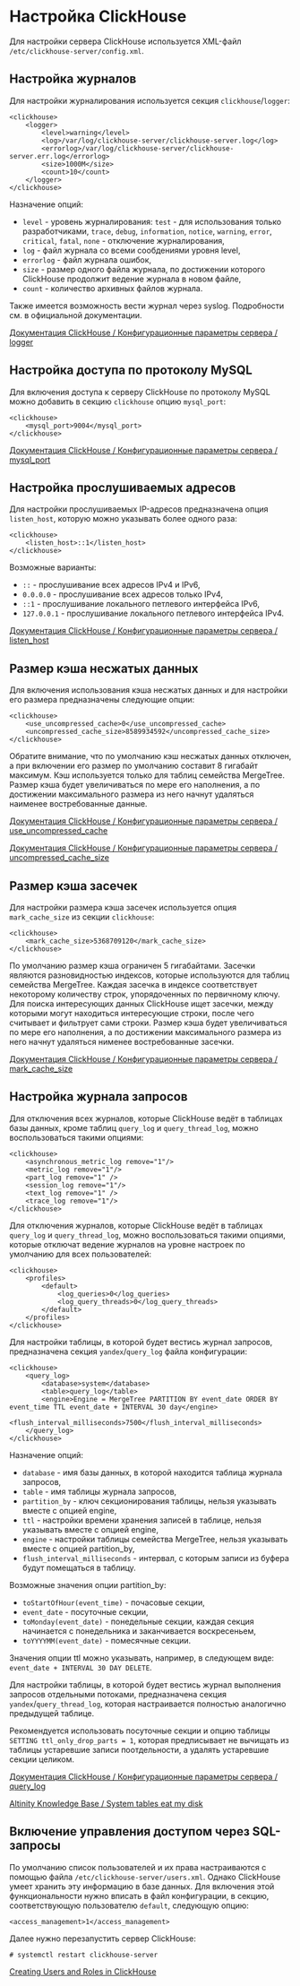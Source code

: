 Настройка ClickHouse
====================

Для настройки сервера ClickHouse используется XML-файл `/etc/clickhouse-server/config.xml`.

Настройка журналов
------------------

Для настройки журналирования используется секция `clickhouse`/`logger`:

    <clickhouse>
        <logger>
            <level>warning</level>
            <log>/var/log/clickhouse-server/clickhouse-server.log</log>
            <errorlog>/var/log/clickhouse-server/clickhouse-server.err.log</errorlog>
            <size>1000M</size>
            <count>10</count>
        </logger>
    </clickhouse>

Назначение опций:

* `level` - уровень журналирования: `test` - для использования только разработчиками, `trace`, `debug`, `information`, `notice`, `warning`, `error`, `critical`, `fatal`, `none` - отключение журналирования,
* `log` - файл журнала со всеми сообдениями уровня level,
* `errorlog` - файл журнала ошибок,
* `size` - размер одного файла журнала, по достижении которого ClickHouse продолжит ведение журнала в новом файле,
* `count` - количество архивных файлов журнала.

Также имеется возможность вести журнал через syslog. Подробности см. в официальной документации.

[Документация ClickHouse / Конфигурационные параметры сервера / logger](https://clickhouse.com/docs/ru/operations/server-configuration-parameters/settings/#server_configuration_parameters-logger)

Настройка доступа по протоколу MySQL
------------------------------------

Для включения доступа к серверу ClickHouse по протоколу MySQL можно добавить в секцию `clickhouse` опцию `mysql_port`:

    <clickhouse>
        <mysql_port>9004</mysql_port>
    </clickhouse>

[Документация ClickHouse / Конфигурационные параметры сервера / mysql_port](https://clickhouse.com/docs/ru/operations/server-configuration-parameters/settings/#server_configuration_parameters-mysql_port)

Настройка прослушиваемых адресов
--------------------------------

Для настройки прослушиваемых IP-адресов предназначена опция `listen_host`, которую можно указывать более одного раза:

    <clickhouse>
        <listen_host>::1</listen_host>
    </clickhouse>

Возможные варианты:

* `::` - прослушивание всех адресов IPv4 и IPv6,
* `0.0.0.0` - прослушивание всех адресов только IPv4,
* `::1` - прослушивание локального петлевого интерфейса IPv6,
* `127.0.0.1` - прослушивание локального петлевого интерфейса IPv4.

[Документация ClickHouse / Конфигурационные параметры сервера / listen_host](https://clickhouse.com/docs/ru/operations/server-configuration-parameters/settings/#server_configuration_parameters-listen_host)

Размер кэша несжатых данных
---------------------------

Для включения использования кэша несжатых данных и для настройки его размера предназначены следующие опции:

    <clickhouse>
        <use_uncompressed_cache>0</use_uncompressed_cache>
        <uncompressed_cache_size>8589934592</uncompressed_cache_size>
    </clickhouse>

Обратите внимание, что по умолчанию кэш несжатых данных отключен, а при включении его размер по умолчанию составит 8 гигабайт максимум. Кэш используется только для таблиц семейства MergeTree. Размер кэша будет увеличиваться по мере его наполнения, а по достижении максимального размера из него начнут удаляться наименее востребованные данные.

[Документация ClickHouse / Конфигурационные параметры сервера / use_uncompressed_cache](https://clickhouse.com/docs/ru/operations/settings/settings/#setting-use_uncompressed_cache)

[Документация ClickHouse / Конфигурационные параметры сервера / uncompressed_cache_size](https://clickhouse.com/docs/ru/operations/server-configuration-parameters/settings/#server-settings-uncompressed_cache_size)

Размер кэша засечек
-------------------

Для настройки размера кэша засечек используется опция `mark_cache_size` из секции `clickhouse`:

    <clickhouse>
        <mark_cache_size>5368709120</mark_cache_size>
    </clickhouse>

По умолчанию размер кэша ограничен 5 гигабайтами. Засечки являются разновидностью индексов, которые используются для таблиц семейства MergeTree. Каждая засечка в индексе соответствует некоторому количеству строк, упорядоченных по первичному ключу. Для поиска интересующих данных ClickHouse ищет засечки, между которыми могут находиться интересующие строки, после чего считывает и фильтрует сами строки. Размер кэша будет увеличиваться по мере его наполнения, а по достижении максимального размера из него начнут удаляться нименее востребованные засечки.

[Документация ClickHouse / Конфигурационные параметры сервера / mark_cache_size](https://clickhouse.com/docs/ru/operations/server-configuration-parameters/settings/#server-mark-cache-size)

Настройка журнала запросов
--------------------------

Для отключения всех журналов, которые ClickHouse ведёт в таблицах базы данных, кроме таблиц `query_log` и `query_thread_log`, можно воспользоваться такими опциями:

    <clickhouse>
        <asynchronous_metric_log remove="1"/>
        <metric_log remove="1"/>
        <part_log remove="1" />
        <session_log remove="1"/>
        <text_log remove="1" />
        <trace_log remove="1"/>
    </clickhouse>

Для отключения журналов, которые ClickHouse ведёт в таблицах `query_log` и `query_thread_log`, можно воспользоваться такими опциями, которые отключат ведение журналов на уровне настроек по умолчанию для всех пользователей:

    <clickhouse>
        <profiles>
            <default>
                <log_queries>0</log_queries>
                <log_query_threads>0</log_query_threads>
            </default>
        </profiles>
    </clickhouse>

Для настройки таблицы, в которой будет вестись журнал запросов, предназначена секция `yandex`/`query_log` файла конфигурации:

    <clickhouse>
        <query_log>
            <database>system</database>
            <table>query_log</table>
            <engine>Engine = MergeTree PARTITION BY event_date ORDER BY event_time TTL event_date + INTERVAL 30 day</engine>
            <flush_interval_milliseconds>7500</flush_interval_milliseconds>
        </query_log>
    </clickhouse>

Назначение опций:

* `database` - имя базы данных, в которой находится таблица журнала запросов,
* `table` - имя таблицы журнала запросов,
* `partition_by` - ключ секционирования таблицы, нельзя указывать вместе с опцией engine,
* `ttl` - настройки времени хранения записей в таблице, нельзя указывать вместе с опцией engine,
* `engine` - настройки таблицы семейства MergeTree, нельзя указывать вместе с опцией partition_by,
* `flush_interval_milliseconds` - интервал, с которым записи из буфера будут помещаться в таблицу.

Возможные значения опции partition_by:

* `toStartOfHour(event_time)` - почасовые секции,
* `event_date` - посуточные секции,
* `toMonday(event_date)` - понедельные секции, каждая секция начинается с понедельника и заканчивается воскресеньем,
* `toYYYYMM(event_date)` - помесячные секции.

Значения опции ttl можно указывать, например, в следующем виде: `event_date + INTERVAL 30 DAY DELETE`.

Для настройки таблицы, в которой будет вестись журнал выполнения запросов отдельными потоками, предназначена секция `yandex`/`query_thread_log`, которая настраивается полностью аналогично предыдущей таблице.

Рекомендуется использовать посуточные секции и опцию таблицы `SETTING ttl_only_drop_parts = 1`, которая предписывает не вычищать из таблицы устаревшие записи поотдельности, а удалять устаревшие секции целиком.

[Документация ClickHouse / Конфигурационные параметры сервера / query_log](https://clickhouse.com/docs/ru/operations/server-configuration-parameters/settings/#server_configuration_parameters-query-log)

[Altinity Knowledge Base / System tables eat my disk](https://kb.altinity.com/altinity-kb-setup-and-maintenance/altinity-kb-system-tables-eat-my-disk/)

Включение управления доступом через SQL-запросы
-----------------------------------------------

По умолчанию список пользователей и их права настраиваются с помощью файла `/etc/clickhouse-server/users.xml`. Однако ClickHouse умеет хранить эту информацию в базе данных. Для включения этой функциональности нужно вписать в файл конфигурации, в секцию, соответствующую пользователю `default`, следующую опцию:

    <access_management>1</access_management>

Далее нужно перезапустить сервер ClickHouse:

    # systemctl restart clickhouse-server

[Creating Users and Roles in ClickHouse](https://clickhouse.com/docs/en/operations/access-rights)
